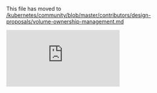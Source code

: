 This file has moved to [/kubernetes/community/blob/master/contributors/design-proposals/volume-ownership-management.md](https://github.com/kubernetes/community/blob/master/contributors/design-proposals/volume-ownership-management.md)


<!-- BEGIN MUNGE: GENERATED_ANALYTICS -->
[![Analytics](https://kubernetes-site.appspot.com/UA-36037335-10/GitHub/docs/proposals/volume-ownership-management.md?pixel)]()
<!-- END MUNGE: GENERATED_ANALYTICS -->
